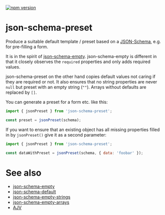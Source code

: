 [![npm version](https://badge.fury.io/js/json-schema-preset.svg)](https://badge.fury.io/js/json-schema-preset)

# json-schema-preset

Produce a suitable default template / preset based on a [JSON-Schema](https://json-schema.org), e.g. for pre-filling a form.

It is in the spirit of [json-schema-empty](https://www.npmjs.com/package/json-schema-empty).
json-schema-empty is different in that it closely observes the `required` properties and only adds required values.

json-schema-preset on the other hand copies default values not caring if they are required or not. It also ensures that no string properties are never `null` but preset with an empty string (`""`). Arrays without defaults are replaced by `[]`.

You can generate a preset for a form etc. like this:

```js
import { jsonPreset } from 'json-schema-preset';

const preset = jsonPreset(schema);
```

If you want to ensure that an existing object has all missing properties filled in by `jsonPreset()` give it as a second parameter:

```js
import { jsonPreset } from 'json-schema-preset';

const dataWithPreset = jsonPreset(schema, { data: 'foobar' });
```

# See also

- [json-schema-empty](https://github.com/romeovs/json-schema-empty)
- [json-schema-default](https://www.npmjs.com/package/json-schema-default)
- [json-schema-empty-strings](https://www.npmjs.com/package/json-schema-empty-strings/)
- [json-schema-empty-arrays](https://www.npmjs.com/package/json-schema-empty-arrays/)
- [AJV](https://ajv.js.org/guide/modifying-data.html#assigning-defaults)
